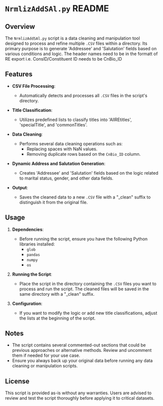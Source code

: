 # `NrmlizAddSAl.py` README

## Overview

The `NrmlizAddSAl.py` script is a data cleaning and manipulation tool designed to process and refine multiple `.CSV` files within a directory. Its primary purpose is to generate 'Addressee' and 'Salutation' fields based on various conditions and logic. The header names need to be in the formatt of RE export i.e. ConsID/Constituent ID needs to be CnBio_ID 

## Features

- **CSV File Processing**: 
  - Automatically detects and processes all `.CSV` files in the script's directory.

- **Title Classification**: 
  - Utilizes predefined lists to classify titles into 'AllREtitles', 'specialTitle', and 'commonTitles'.

- **Data Cleaning**: 
  - Performs several data cleaning operations such as:
    * Replacing spaces with NaN values.
    * Removing duplicate rows based on the `CnBio_ID` column.

- **Dynamic Address and Salutation Generation**: 
  - Creates 'Addressee' and 'Salutation' fields based on the logic related to marital status, gender, and other data fields.

- **Output**: 
  - Saves the cleaned data to a new `.CSV` file with a "_clean" suffix to distinguish it from the original file.

## Usage

1. **Dependencies**: 
   - Before running the script, ensure you have the following Python libraries installed:
     * `glob`
     * `pandas`
     * `numpy`
     * `os`

2. **Running the Script**: 
   - Place the script in the directory containing the `.CSV` files you want to process and run the script. The cleaned files will be saved in the same directory with a "_clean" suffix.

3. **Configuration**: 
   - If you want to modify the logic or add new title classifications, adjust the lists at the beginning of the script.

## Notes

- The script contains several commented-out sections that could be previous approaches or alternative methods. Review and uncomment them if needed for your use case.
- Ensure you always back up your original data before running any data cleaning or manipulation scripts.

## License

This script is provided as-is without any warranties. Users are advised to review and test the script thoroughly before applying it to critical datasets.
